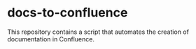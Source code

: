 # docs-to-confluence
This repository contains a script that automates the creation of documentation in Confluence.
